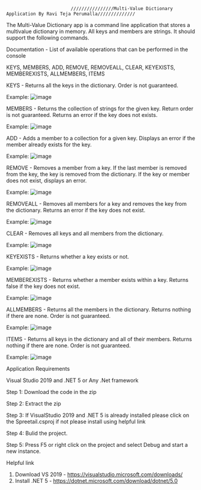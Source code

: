                             ////////////////Multi-Value Dictionary Application By Ravi Teja Perumalla//////////////
                            
The Multi-Value Dictionary app is a command line application that stores a multivalue dictionary in memory. All keys and members are strings.
It should support the following commands.

Documentation - 
List of available operations that can be performed in the console

KEYS, MEMBERS, ADD, REMOVE, REMOVEALL, CLEAR, KEYEXISTS, MEMBEREXISTS, ALLMEMBERS, ITEMS


KEYS - 
Returns all the keys in the dictionary. Order is not guaranteed.

Example:
![image](https://user-images.githubusercontent.com/9721887/138008653-e8d62d53-b90e-4ceb-8db4-2cded94269b2.png)

MEMBERS - 
Returns the collection of strings for the given key. Return order is not guaranteed. Returns an error if the key does not exists.

Example:
![image](https://user-images.githubusercontent.com/9721887/138008691-f9494814-786e-450d-b98e-3d9cfcd53433.png)


ADD - 
Adds a member to a collection for a given key. Displays an error if the member already exists for the key.

Example:
![image](https://user-images.githubusercontent.com/9721887/138008712-d58ed628-3442-434e-9baa-faee2c0e7859.png)


REMOVE - 
Removes a member from a key. If the last member is removed from the key, the key is removed from the dictionary. If the key or member does not exist, displays an
error.

Example:
![image](https://user-images.githubusercontent.com/9721887/138008734-43cf02af-ea47-4b18-a2f7-da06434c4e57.png)


REMOVEALL - 
Removes all members for a key and removes the key from the dictionary. Returns an error if the key does not exist.

Example:
![image](https://user-images.githubusercontent.com/9721887/138008747-e1896fbf-6d89-44ac-9f8a-80a68ebcaf9e.png)


CLEAR - 
Removes all keys and all members from the dictionary.

Example:
![image](https://user-images.githubusercontent.com/9721887/138008756-1b2ed250-1d22-48c2-a20f-5bdb9a7b8864.png)


KEYEXISTS - 
Returns whether a key exists or not.

Example:
![image](https://user-images.githubusercontent.com/9721887/138008778-fe32416b-e8ec-47df-9606-980d0464cc4d.png)


MEMBEREXISTS - 
Returns whether a member exists within a key. Returns false if the key does not exist.

Example:
![image](https://user-images.githubusercontent.com/9721887/138008794-eb2a922a-6300-4c99-9ef2-902421c2625c.png)

ALLMEMBERS - 
Returns all the members in the dictionary. Returns nothing if there are none. Order is not guaranteed.

Example:
![image](https://user-images.githubusercontent.com/9721887/138008809-978c6134-2ba0-4132-84a1-f515c6a00d7c.png)



ITEMS - 
Returns all keys in the dictionary and all of their members. Returns nothing if there are none. Order is not guaranteed.

Example:
![image](https://user-images.githubusercontent.com/9721887/138008840-cc78ad9a-54c8-46ee-a330-03f773ab0d33.png)

Application Requirements

Visual Studio 2019 and .NET 5 or Any .Net framework 

Step 1: Download the code in the zip

Step 2: Extract the zip 

Step 3: If VisualStudio 2019 and .NET 5 is already installed please click on the Spreetail.csproj if not please install using helpful link

Step 4: Bulid the project. 

Step 5: Press F5 or right click on the project and select Debug and start a new instance.


Helpful link
1. Download VS 2019 - https://visualstudio.microsoft.com/downloads/
2. Install .NET 5 - https://dotnet.microsoft.com/download/dotnet/5.0

